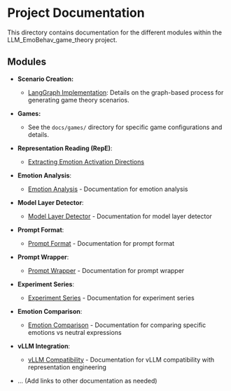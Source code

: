 # Project Documentation

This directory contains documentation for the different modules within the LLM_EmoBehav_game_theory project.

## Modules

*   **Scenario Creation:**
    *   [LangGraph Implementation](./../data_creation/scenario_creation/langgraph_creation/README.md): Details on the graph-based process for generating game theory scenarios.
*   **Games:**
    *   See the `docs/games/` directory for specific game configurations and details.

*   **Representation Reading (RepE)**: 
    *   [Extracting Emotion Activation Directions](./../neuro_manipulation/repe/README.md)

*   **Emotion Analysis**:
    *   [Emotion Analysis](./emotion_analysis.md) - Documentation for emotion analysis

*   **Model Layer Detector**:
    *   [Model Layer Detector](./model_layer_detector.md) - Documentation for model layer detector

*   **Prompt Format**:
    *   [Prompt Format](./prompt_format.md) - Documentation for prompt format

*   **Prompt Wrapper**:
    *   [Prompt Wrapper](./prompt_wrapper.md) - Documentation for prompt wrapper

*   **Experiment Series**:
    *   [Experiment Series](./experiment_series_README.md) - Documentation for experiment series

*   **Emotion Comparison**:
    *   [Emotion Comparison](./emotion_comparison.md) - Documentation for comparing specific emotions vs neutral expressions

*   **vLLM Integration**:
    *   [vLLM Compatibility](./vllm_compatibility.md) - Documentation for vLLM compatibility with representation engineering

*   ... (Add links to other documentation as needed) 